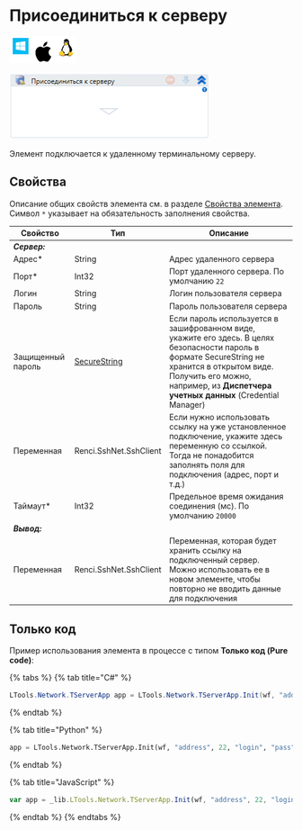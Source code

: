 # Присоединиться к серверу

![](<../../../../.gitbook/assets/image (100) (1) (1) (1) (1) (1) (1) (1) (2) (353).png>)

![](<../../../../.gitbook/assets/image (408).png>)

Элемент подключается к удаленному терминальному серверу.

## Свойства

Описание общих свойств элемента см. в разделе [Свойства элемента](https://docs.primo-rpa.ru/primo-rpa/primo-studio/process/elements#svoistva-elementa).\
Символ `*` указывает на обязательность заполнения свойства.

| Свойство          | Тип                                                                                                        | Описание                                                                                                                            |
| ----------------- | ---------------------------------------------------------------------------------------------------------- | ----------------------------------------------------------------------------------------------------------------------------------- |
| _**Сервер:**_     |                                                                                                            |                                                                                                                                     |
| Адрес\*           | String                                                                                                     | Адрес удаленного сервера                                                                                                            |
| Порт\*            | Int32                                                                                                      | Порт удаленного сервера. По умолчанию `22`                                                                             |
| Логин             | String                                                                                                     | Логин пользователя сервера                                                                                                          |
| Пароль            | String                                                                                                     | Пароль пользователя сервера                                                                                                         |
| Защищенный пароль | [SecureString](https://learn.microsoft.com/ru-ru/dotnet/api/system.security.securestring?view=netcore-2.0) | Если пароль используется в зашифрованном виде, укажите его здесь. В целях безопасности пароль в формате SecureString не хранится в открытом виде. Получить его можно, например, из **Диспетчера учетных данных** (Credential Manager) |
| Переменная        | Renci.SshNet.SshClient                                                                                     | Если нужно использовать ссылку на уже установленное подключение, укажите здесь переменную со ссылкой. Тогда не понадобится заполнять поля для подключения (адрес, порт и т.д.)  |
| Таймаут\*         | Int32                                                                                                      | Предельное время ожидания соединения (мс). По умолчанию `20000`                                                                     |
| _**Вывод:**_      |                                                                                                            |                                                                                                                                     |
| Переменная        | Renci.SshNet.SshClient                                                                                     | Переменная, которая будет хранить ссылку на подключенный сервер. Можно использовать ее в новом элементе, чтобы повторно не вводить данные для подключения  |

## Только код

Пример использования элемента в процессе с типом **Только код (Pure code)**:

{% tabs %}
{% tab title="C#" %}
```csharp
LTools.Network.TServerApp app = LTools.Network.TServerApp.Init(wf, "address", 22, "login", "pass", 10000);
```
{% endtab %}

{% tab title="Python" %}
```python
app = LTools.Network.TServerApp.Init(wf, "address", 22, "login", "pass", 10000)
```
{% endtab %}

{% tab title="JavaScript" %}
```javascript
var app = _lib.LTools.Network.TServerApp.Init(wf, "address", 22, "login", "pass", 10000);
```
{% endtab %}
{% endtabs %}
